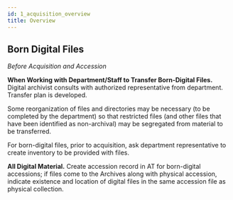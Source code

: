 ```yaml
---
id: 1_acquisition_overview
title: Overview
---
```


## Born Digital Files 

*Before Acquisition and Accession*

**When Working with Department/Staff to Transfer Born-Digital Files.** Digital archivist consults with authorized representative from department. Transfer plan is developed.

Some reorganization of files and directories may be necessary (to be completed by the department) so that restricted files (and other files that have been identified as non-archival) may be segregated from material to be transferred.

For born-digital files, prior to acquisition, ask department representative to create inventory to be provided with files.

**All Digital Material.** Create accession record in AT for born-digital accessions; if files come to the Archives along with physical accession, indicate existence and location of digital files in the same accession file as physical collection. 
